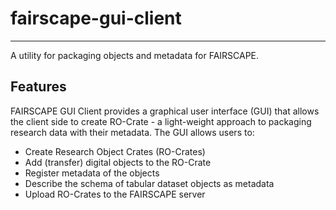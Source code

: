 # fairscape-gui-client

---

A utility for packaging objects and metadata for FAIRSCAPE.

## Features

FAIRSCAPE GUI Client provides a graphical user interface (GUI) that allows the client side to create RO-Crate - a light-weight approach to packaging research data with their metadata.
The GUI allows users to:

- Create Research Object Crates (RO-Crates)
- Add (transfer) digital objects to the RO-Crate
- Register metadata of the objects
- Describe the schema of tabular dataset objects as metadata
- Upload RO-Crates to the FAIRSCAPE server

